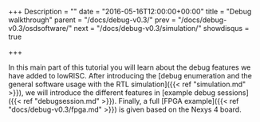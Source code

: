 +++
Description = ""
date = "2016-05-16T12:00:00+00:00"
title = "Debug walkthrough"
parent = "/docs/debug-v0.3/"
prev = "/docs/debug-v0.3/osdsoftware/"
next = "/docs/debug-v0.3/simulation/"
showdisqus = true

+++

In this main part of this tutorial you will learn about the debug
features we have added to lowRISC. After introducing the
[debug enumeration and the general software usage with the RTL simulation]({{<
ref "simulation.md" >}}), we will introduce the different features in
[example debug sessions]({{< ref "debugsession.md" >}}). Finally, a
full [FPGA example]({{< ref "docs/debug-v0.3/fpga.md" >}}) is given based on the Nexys
4 board.
